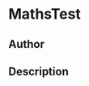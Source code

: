 # MathsTest

## Author

<!-- Insert Your Name Here -->

## Description

<!-- Describe your example here -->

